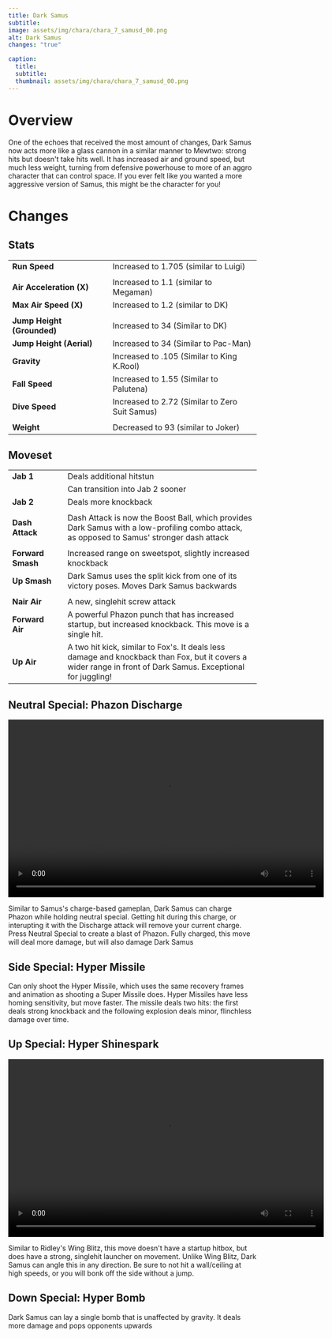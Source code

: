 ```yaml
---
title: Dark Samus
subtitle: 
image: assets/img/chara/chara_7_samusd_00.png
alt: Dark Samus
changes: "true"

caption:
  title:
  subtitle: 
  thumbnail: assets/img/chara/chara_7_samusd_00.png
---
```


# Overview 

One of the echoes that received the most amount of changes, Dark Samus now acts more like a glass cannon in a similar manner to Mewtwo: strong hits but doesn't take hits well. It has increased air and ground speed, but much less weight, turning from defensive powerhouse to more of an aggro character that can control space. If you ever felt like you wanted a more aggressive version of Samus, this might be the character for you! 


# Changes

## Stats

| |  |  |
| :----------- | :-----: | ----------- |
| **Run Speed** | | Increased to 1.705 (similar to Luigi)  |
|  | |  |
| **Air Acceleration (X)** | | Increased to 1.1 (similar to Megaman)  |
| **Max Air Speed (X)** | | Increased to 1.2 (similar to DK)  |
|  | |  |
| **Jump Height (Grounded)** | |Increased to 34 (Similar to DK)  |
| **Jump Height (Aerial)** | |Increased to 34 (Similar to Pac-Man)  |
| **Gravity** | |Increased to .105 (Similar to King K.Rool)  |
| **Fall Speed** | |Increased to 1.55 (Similar to Palutena)  |
| **Dive Speed** | |Increased to 2.72 (Similar to Zero Suit Samus)  |
|  | |  |
| **Weight** | | Decreased to 93 (similar to Joker)  |

## Moveset

| |  |  |
| :----------- | :-----: | ----------- |
| **Jab 1** | | Deals additional hitstun |
|  |  | Can transition into Jab 2 sooner |
| **Jab 2** | | Deals more knockback |
|  |  |  |
| **Dash Attack** | | Dash Attack is now the Boost Ball, which provides Dark Samus with a low-profiling combo attack, as opposed to Samus' stronger dash attack |
|  |  |  |
| **Forward Smash** | | Increased range on sweetspot, slightly increased knockback |
| **Up Smash** | | Dark Samus uses the split kick from one of its victory poses. Moves Dark Samus backwards |
|  |  |  |
| **Nair Air** | | A new, singlehit screw attack |
| **Forward Air** | | A powerful Phazon punch that has increased startup, but increased knockback. This move is a single hit. |
| **Up Air** | | A two hit kick, similar to Fox's. It deals less damage and knockback than Fox, but it covers a wider range in front of Dark Samus. Exceptional for juggling! |


## Neutral Special: Phazon Discharge

<video src="https://csharpm7.github.io/Ultimate14/assets/img/videos/samusd_specialn.mp4" width="640" height="360" controls></video>

Similar to Samus's charge-based gameplan, Dark Samus can charge Phazon while holding neutral special. Getting hit during this charge, or interupting it with the Discharge attack will remove your current charge. Press Neutral Special to create a blast of Phazon. Fully charged, this move will deal more damage, but will also damage Dark Samus

## Side Special: Hyper Missile

Can only shoot the Hyper Missile, which uses the same recovery frames and animation as shooting a Super Missile does. Hyper Missiles have less homing sensitivity, but move faster. The missile deals two hits: the first deals strong knockback and the following explosion deals minor, flinchless damage over time.

## Up Special: Hyper Shinespark

<video src="https://csharpm7.github.io/Ultimate14/assets/img/videos/samusd_specialhi.mp4" width="640" height="360" controls></video>

Similar to Ridley's Wing Blitz, this move doesn't have a startup hitbox, but does have a strong, singlehit launcher on movement. Unlike Wing Blitz, Dark Samus can angle this in any direction. Be sure to not hit a wall/ceiling at high speeds, or you will bonk off the side without a jump.

## Down Special: Hyper Bomb

Dark Samus can lay a single bomb that is unaffected by gravity. It deals more damage and pops opponents upwards
